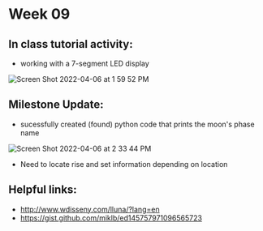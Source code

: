 
# Week 09

## In class tutorial activity:
- working with a 7-segment LED display

![Screen Shot 2022-04-06 at 1 59 52 PM](https://user-images.githubusercontent.com/70282901/162039442-b4fb01e3-f671-4a47-a459-2282a4e4beb3.png)

## Milestone Update:
- sucessfully created (found) python code that prints the moon's phase name

![Screen Shot 2022-04-06 at 2 33 44 PM](https://user-images.githubusercontent.com/70282901/162044498-3cbb35f0-5bb0-44af-963d-3674bea7d80b.png)

- Need to locate rise and set information depending on location

## Helpful links:
- http://www.wdisseny.com/lluna/?lang=en
- https://gist.github.com/miklb/ed145757971096565723
